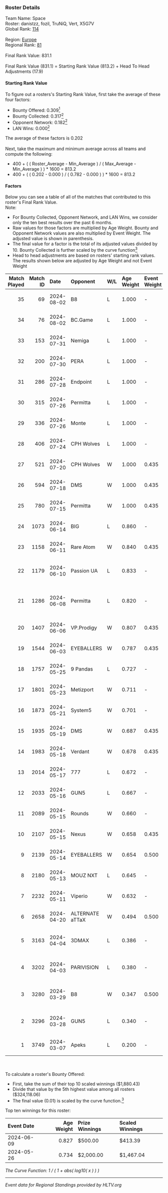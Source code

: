 ### Roster Details<br />
Team Name: Space<br />
Roster: danistzz, fozil, TruNiQ, Vert, X5G7V<br />
Global Rank: [114](../standings_global.md)<br />
<br />
Region: [Europe]( ../standings_europe.md)<br />
Regional Rank: [81]( ../standings_europe.md)<br />
<br />
Final Rank Value:  831.1<br />
<br />
Final Rank Value (831.1) = Starting Rank Value (813.2) + Head To Head Adjustments (17.9)<br />

#### Starting Rank Value<br />
To figure out a rosters's Starting Rank Value, first take the average of these four factors:<br />
- Bounty Offered: 0.309[<sup>1</sup>](#table2)
- Bounty Collected: 0.317[<sup>2</sup>](#table1)
- Opponent Network: 0.182[<sup>2</sup>](#table1)
- LAN Wins: 0.000[<sup>2</sup>](#table1)

The average of these factors is 0.202<br />
<br />
Next, take the maximum and minimum average across all teams and compute the following:<br />
- 400 + ( ( Roster_Average - Min_Average ) / ( Max_Average - Min_Average ) ) * 1600 = 813.2
- 400 + ( ( 0.202 - 0.000 ) / ( 0.782 - 0.000 ) ) * 1600 = 813.2


#### Factors<br />
Below you can see a table of all of the matches that contributed to this roster's Final Rank Value.<br />
Note:<br />

- For Bounty Collected, Opponent Network, and LAN Wins, we consider only the ten best results over the past 6 months.
- Raw values for those factors are multiplied by Age Weight. Bounty and Opponent Network values are also multiplied by Event Weight. The adjusted value is shown in parenthesis.
- The final value for a factor is the total of its adjusted values divided by 10. Bounty Collected is further scaled by the curve function[<sup>3</sup>](#curveFunction)
- Head to head adjustments are based on rosters' starting rank values. The results shown below are adjusted by Age Weight and not Event Weight
<span id="table1"></span><br />


| Match Played | Match ID | Date       | Opponent        | W/L | Age Weight | Event Weight | Bounty Collected | Opponent Network | LAN Wins  | H2H Adj. | Roster                                    |
| -: | -: | :- | :- | :- | :- | :- | :- | :- | :- | -: | :- |
|           35 |       69 | 2024-08-02 | B8              | L   | 1.000      | -            | -                | -                | -         |    -4.21 | danistzz, fozil, TruNiQ, Vert, X5G7V      |
|           34 |       76 | 2024-08-02 | BC.Game         | L   | 1.000      | -            | -                | -                | -         |   -12.62 | danistzz, fozil, TruNiQ, Vert, X5G7V      |
|           33 |      153 | 2024-07-31 | Nemiga          | L   | 1.000      | -            | -                | -                | -         |    -4.57 | danistzz, fozil, TruNiQ, Vert, X5G7V      |
|           32 |      200 | 2024-07-30 | PERA            | L   | 1.000      | -            | -                | -                | -         |   -11.35 | danistzz, fozil, TruNiQ, Vert, X5G7V      |
|           31 |      286 | 2024-07-28 | Endpoint        | L   | 1.000      | -            | -                | -                | -         |   -17.59 | danistzz, fozil, TruNiQ, Vert, X5G7V      |
|           30 |      315 | 2024-07-26 | Permitta        | L   | 1.000      | -            | -                | -                | -         |   -15.51 | danistzz, fozil, TruNiQ, Vert, X5G7V      |
|           29 |      336 | 2024-07-26 | Monte           | L   | 1.000      | -            | -                | -                | -         |    -9.23 | danistzz, fozil, TruNiQ, Vert, X5G7V      |
|           28 |      406 | 2024-07-24 | CPH Wolves      | L   | 1.000      | -            | -                | -                | -         |   -18.34 | danistzz, fozil, TruNiQ, Vert, X5G7V      |
|           27 |      521 | 2024-07-20 | CPH Wolves      | W   | 1.000      | 0.435        | 0.004 (0.002)    | 0.365 (0.158)    | 0 (0.000) |    12.70 | danistzz, fozil, TruNiQ, Vert, X5G7V      |
|           26 |      594 | 2024-07-18 | DMS             | W   | 1.000      | 0.435        | 0.003 (0.001)    | 0.446 (0.194)    | 0 (0.000) |    16.50 | danistzz, fozil, TruNiQ, Vert, X5G7V      |
|           25 |      780 | 2024-07-15 | Permitta        | W   | 1.000      | 0.435        | 0.024 (0.010)    | 0.876 (0.381)    | 0 (0.000) |    18.41 | danistzz, fozil, TruNiQ, Vert, X5G7V      |
|           24 |     1073 | 2024-06-14 | BIG             | L   | 0.860      | -            | -                | -                | -         |    -2.18 | danistzz, fozil, TruNiQ, Vert, X5G7V      |
|           23 |     1158 | 2024-06-11 | Rare Atom       | W   | 0.840      | 0.435        | -                | 0.480 (0.175)    | 0 (0.000) |     7.92 | danistzz, fozil, TruNiQ, Vert, X5G7V      |
|           22 |     1179 | 2024-06-10 | Passion UA      | L   | 0.833      | -            | -                | -                | -         |    -6.80 | danistzz, fozil, H4SAN4TOR, Vert, X5G7V   |
|           21 |     1286 | 2024-06-08 | Permitta        | L   | 0.820      | -            | -                | -                | -         |   -10.99 | danistzz, fozil, H4SAN4TOR, TruNiQ, X5G7V |
|           20 |     1407 | 2024-06-06 | VP.Prodigy      | W   | 0.807      | 0.435        | 0.025 (0.009)    | 0.401 (0.141)    | 0 (0.000) |    14.66 | danistzz, fozil, TruNiQ, Vert, X5G7V      |
|           19 |     1544 | 2024-06-03 | EYEBALLERS      | W   | 0.787      | 0.435        | 0.006 (0.002)    | 0.509 (0.174)    | 0 (0.000) |    12.15 | danistzz, fozil, TruNiQ, Vert, X5G7V      |
|           18 |     1757 | 2024-05-25 | 9 Pandas        | L   | 0.727      | -            | -                | -                | -         |    -6.23 | danistzz, fozil, TruNiQ, Vert, X5G7V      |
|           17 |     1801 | 2024-05-23 | Metizport       | W   | 0.711      | -            | -                | -                | 0 (0.000) |     9.88 | danistzz, fozil, TruNiQ, Vert, X5G7V      |
|           16 |     1873 | 2024-05-21 | System5         | W   | 0.701      | -            | -                | -                | 0 (0.000) |     6.06 | danistzz, fozil, TruNiQ, Vert, X5G7V      |
|           15 |     1935 | 2024-05-19 | DMS             | W   | 0.687      | 0.435        | -                | 0.446 (0.133)    | 0 (0.000) |    12.98 | danistzz, fozil, TruNiQ, Vert, X5G7V      |
|           14 |     1983 | 2024-05-18 | Verdant         | W   | 0.678      | 0.435        | 0.015 (0.004)    | -                | 0 (0.000) |    13.23 | danistzz, fozil, TruNiQ, Vert, X5G7V      |
|           13 |     2014 | 2024-05-17 | 777             | L   | 0.672      | -            | -                | -                | -         |   -13.86 | danistzz, fozil, TruNiQ, Vert, X5G7V      |
|           12 |     2033 | 2024-05-16 | GUN5            | L   | 0.667      | -            | -                | -                | -         |    -7.82 | danistzz, fozil, TruNiQ, Vert, X5G7V      |
|           11 |     2089 | 2024-05-15 | Rounds          | W   | 0.660      | -            | -                | -                | -         |     1.56 | danistzz, fozil, TruNiQ, Vert, X5G7V      |
|           10 |     2107 | 2024-05-15 | Nexus           | W   | 0.658      | 0.435        | 0.014 (0.004)    | -                | -         |     9.19 | danistzz, fozil, TruNiQ, Vert, X5G7V      |
|            9 |     2139 | 2024-05-14 | EYEBALLERS      | W   | 0.654      | 0.500        | 0.006 (0.002)    | 0.509 (0.167)    | -         |    12.06 | danistzz, fozil, TruNiQ, Vert, X5G7V      |
|            8 |     2180 | 2024-05-13 | MOUZ NXT        | L   | 0.645      | -            | -                | -                | -         |    -4.54 | danistzz, fozil, TruNiQ, Vert, X5G7V      |
|            7 |     2232 | 2024-05-11 | Viperio         | W   | 0.632      | -            | -                | -                | -         |     4.66 | danistzz, fozil, TruNiQ, Vert, X5G7V      |
|            6 |     2658 | 2024-04-20 | ALTERNATE aTTaX | W   | 0.494      | 0.500        | 0.031 (0.008)    | 0.560 (0.138)    | -         |    10.79 | danistzz, fozil, TruNiQ, Vert, X5G7V      |
|            5 |     3163 | 2024-04-04 | 3DMAX           | L   | 0.386      | -            | -                | -                | -         |    -0.11 | danistzz, fozil, TruNiQ, Vert, waterfaLLZ |
|            4 |     3202 | 2024-04-03 | PARIVISION      | L   | 0.380      | -            | -                | -                | -         |    -2.03 | danistzz, fozil, TruNiQ, Vert, waterfaLLZ |
|            3 |     3280 | 2024-03-29 | B8              | W   | 0.347      | 0.500        | 0.165 (0.029)    | 0.912 (0.158)    | -         |     9.10 | danistzz, fozil, TruNiQ, Vert, waterfaLLZ |
|            2 |     3296 | 2024-03-28 | GUN5            | L   | 0.340      | -            | -                | -                | -         |    -3.64 | danistzz, fozil, TruNiQ, Vert, waterfaLLZ |
|            1 |     3749 | 2024-03-07 | Apeks           | L   | 0.200      | -            | -                | -                | -         |    -2.36 | enzero, fozil, TruNiQ, Vert, waterfaLLZ   |

<br />
<span id="table2"></span><br />
To calculate a roster's Bounty Offered:<br />

- First, take the sum of their top 10 scaled winnings ($1,880.43)
- Divide that value by the 5th highest value among all rosters ($324,118.06)
- The final value (0.01) is scaled by the curve function.[<sup>3</sup>](#curveFunction)

Top ten winnings for this roster:<br />

| Event Date | Age Weight | Prize Winnings | Scaled Winnings |
| :- | -: | :- | :- |
| 2024-06-09 |      0.827 | $500.00        | $413.39         |
| 2024-05-26 |      0.734 | $2,000.00      | $1,467.04       |


<span id="curveFunction"></span>_The Curve Function: 1 / ( 1 + abs( log10( x ) ) )_<br />

---
_Event data for Regional Standings provided by HLTV.org_<br />
